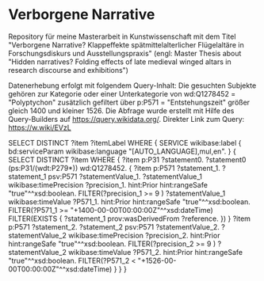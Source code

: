 # Verborgene Narrative
Repository für meine Masterarbeit in Kunstwissenschaft mit dem Titel "Verborgene Narrative? Klappeffekte spätmittelalterlicher Flügelaltäre in Forschungsdiskurs und Ausstellungspraxis"
(engl: Master Thesis about "Hidden narratives? Folding effects of late medieval winged altars in research discourse and exhibitions")

Datenerhebung erfolgt mit folgendem Query-Inhalt: 
Die gesuchten Subjekte gehören zur Kategorie oder einer Unterkategorie von wd:Q1278452 = "Polyptychon" zusätzlich gefiltert über p:P571 = "Entstehungszeit" größer gleich 1400 und kleiner 1526. Die Abfrage wurde erstellt mit Hilfe des Query-Builders auf https://query.wikidata.org/. 
Direkter Link zum Query: https://w.wiki/EVzL 

SELECT DISTINCT ?item ?itemLabel WHERE {
  SERVICE wikibase:label { bd:serviceParam wikibase:language "[AUTO_LANGUAGE],mul,en". }
  {
    SELECT DISTINCT ?item WHERE {
      ?item p:P31 ?statement0.
      ?statement0 (ps:P31/(wdt:P279*)) wd:Q1278452.
      {
        ?item p:P571 ?statement_1.
        ?statement_1 psv:P571 ?statementValue_1.
        ?statementValue_1 wikibase:timePrecision ?precision_1.
        hint:Prior hint:rangeSafe "true"^^xsd:boolean.
        FILTER(?precision_1 >= 9 )
        ?statementValue_1 wikibase:timeValue ?P571_1.
        hint:Prior hint:rangeSafe "true"^^xsd:boolean.
        FILTER(?P571_1 >= "+1400-00-00T00:00:00Z"^^xsd:dateTime)
        FILTER(EXISTS { ?statement_1 prov:wasDerivedFrom ?reference. })
      }
      ?item p:P571 ?statement_2.
      ?statement_2 psv:P571 ?statementValue_2.
      ?statementValue_2 wikibase:timePrecision ?precision_2.
      hint:Prior hint:rangeSafe "true"^^xsd:boolean.
      FILTER(?precision_2 >= 9 )
      ?statementValue_2 wikibase:timeValue ?P571_2.
      hint:Prior hint:rangeSafe "true"^^xsd:boolean.
      FILTER(?P571_2 < "+1526-00-00T00:00:00Z"^^xsd:dateTime)
    }
  }
}
